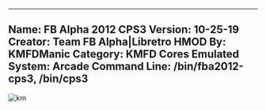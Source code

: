 -----------------------
Name: FB Alpha 2012 CPS3
Version: 10-25-19
Creator: Team FB Alpha|Libretro
HMOD By: KMFDManic
Category: KMFD Cores
Emulated System: Arcade
Command Line: /bin/fba2012-cps3, /bin/cps3
-----------------------
![km](https://i.imgur.com/lTx0NwT.png)
